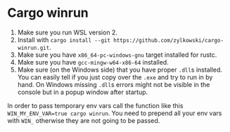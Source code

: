 
# Cargo winrun

1. Make sure you run WSL version 2.
1. Install with `cargo install --git https://github.com/zylkowski/cargo-winrun.git`.
2. Make sure you have `x86_64-pc-windows-gnu` target installed for rustc.
3. Make sure you have `gcc-mingw-w64-x86-64` installed.
4. Make sure (on the Windows side) that you have proper `.dll`s installed. 
You can easily tell if you just copy over the `.exe` and try to run in by hand.
On Windows missing `.dll`s errors might not be visible in the console but in a popup window after startup.

In order to pass temporary env vars call the function like this `WIN_MY_ENV_VAR=true cargo winrun`.
You need to prepend all your env vars with `WIN_` otherwise they are not going to be passed.



